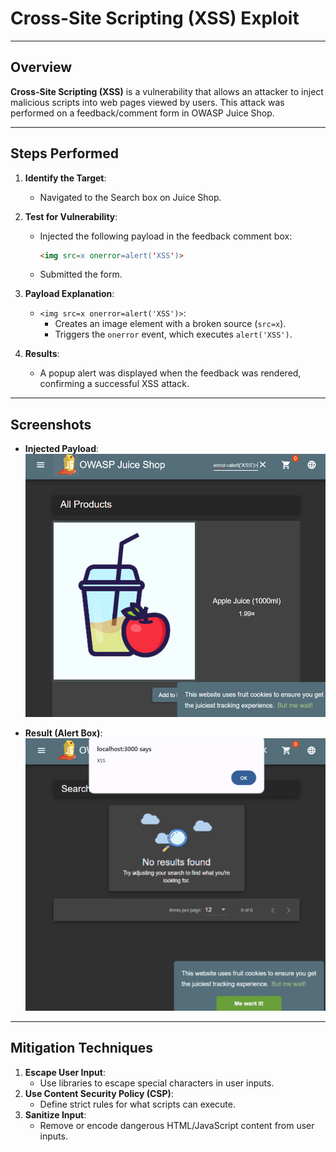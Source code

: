 # Cross-Site Scripting (XSS) Exploit

---

## **Overview**

**Cross-Site Scripting (XSS)** is a vulnerability that allows an attacker to inject malicious scripts into web pages viewed by users. This attack was performed on a feedback/comment form in OWASP Juice Shop.

---

## **Steps Performed**

1. **Identify the Target**:
   - Navigated to the Search box on Juice Shop.

2. **Test for Vulnerability**:
   - Injected the following payload in the feedback comment box:
     ```html
     <img src=x onerror=alert('XSS')>
     ```
   - Submitted the form.

3. **Payload Explanation**:
   - `<img src=x onerror=alert('XSS')>`:
     - Creates an image element with a broken source (`src=x`).
     - Triggers the `onerror` event, which executes `alert('XSS')`.

4. **Results**:
   - A popup alert was displayed when the feedback was rendered, confirming a successful XSS attack.

---

## **Screenshots**

- **Injected Payload**:
  ![XSS Payload](./screenshots/Injected_Payload.png)

- **Result (Alert Box)**:
  ![XSS Alert](./screenshots/XSS_Result.png)

---

## **Mitigation Techniques**

1. **Escape User Input**:
   - Use libraries to escape special characters in user inputs.
2. **Use Content Security Policy (CSP)**:
   - Define strict rules for what scripts can execute.
3. **Sanitize Input**:
   - Remove or encode dangerous HTML/JavaScript content from user inputs.
